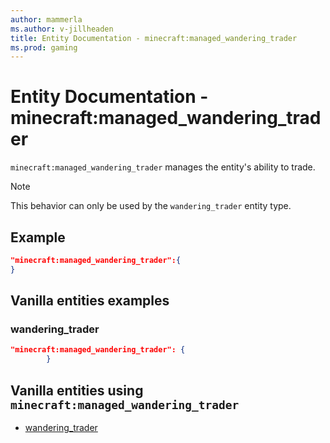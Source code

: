 ```yaml
---
author: mammerla
ms.author: v-jillheaden
title: Entity Documentation - minecraft:managed_wandering_trader
ms.prod: gaming
---
```


# Entity Documentation - minecraft:managed_wandering_trader

`minecraft:managed_wandering_trader` manages the entity's ability to trade.

> [!NOTE]
> This behavior can only be used by the `wandering_trader` entity type.

## Example

```json
"minecraft:managed_wandering_trader":{
}
```

## Vanilla entities examples

### wandering_trader

```json
"minecraft:managed_wandering_trader": {     
        }
```

## Vanilla entities using `minecraft:managed_wandering_trader`

- [wandering_trader](../../../../Source/VanillaBehaviorPack_Snippets/entities/wandering_trader.md)